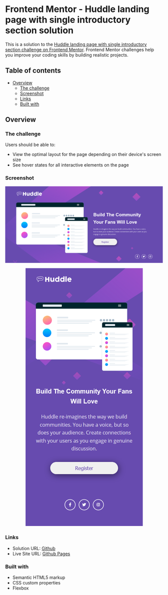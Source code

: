 # Frontend Mentor - Huddle landing page with single introductory section solution

This is a solution to the [Huddle landing page with single introductory section challenge on Frontend Mentor](https://www.frontendmentor.io/challenges/huddle-landing-page-with-a-single-introductory-section-B_2Wvxgi0). Frontend Mentor challenges help you improve your coding skills by building realistic projects.

## Table of contents

- [Overview](#overview)
  - [The challenge](#the-challenge)
  - [Screenshot](#screenshot)
  - [Links](#links)
  - [Built with](#built-with)

## Overview

### The challenge

Users should be able to:

- View the optimal layout for the page depending on their device's screen size
- See hover states for all interactive elements on the page

### Screenshot

![](./screenshot/desktop.png)

<div style="text-align: center"><img src="./screenshot/mobile.png" alt="mobile design"></div>
<!-- ![](./screenshot/mobile.png) -->

### Links

- Solution URL: [Github](https://github.com/zyryle/FM-huddle-landing-page)
- Live Site URL: [Github Pages](https://zyryle.github.io/FM-huddle-landing-page/)

### Built with

- Semantic HTML5 markup
- CSS custom properties
- Flexbox

